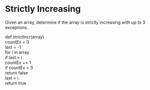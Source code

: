 # Strictly Increasing
Given an array, determine if the array is strictly increasing with up to 3 exceptions.

def strictIncr(array)  
    countEx = 0  
    last = -1  
    for i in array  
        if last > i  
            countEx += 1  
        if countEx > 3  
            return false  
        last = i  
    return true  
